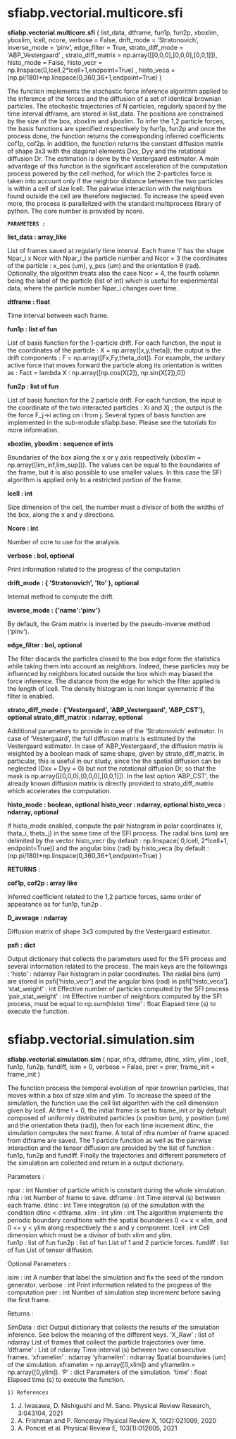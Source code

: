 # sfiabp.vectorial.multicore.sfi

__sfiabp.vectorial.multicore.sfi__ ( list_data, dtframe, fun1p, fun2p, xboxlim, yboxlim, lcell, ncore, verbose = False,  drift_mode = ’Stratonovich’, inverse_mode = ‘pinv’, edge_filter = True,  strato_diff_mode = 'ABP_Vestergaard’ , strato_diff_matrix = np.array([[0,0,0],[0,0,0],[0,0,1]]),  histo_mode = False, histo_vecr = np.linspace(0,lcell,2*lcell+1,endpoint=True) , histo_veca = (np.pi/180)*np.linspace(0,360,36+1,endpoint=True) )

The function implements the stochastic force inference algorithm applied to the inference of the forces and the diffusion of a set of identical brownian particles. The stochastic trajectories of N particles, regularly spaced by the time interval dtframe, are stored in list_data. The positions are constrained by the size of the box, xboxlim and yboxlim. To infer the 1,2 particle forces, the basis functions are specified respectively by fun1p, fun2p and once the process done, the function returns the corresponding inferred coefficients cof1p, cof2p. In addition, the function returns the constant diffusion matrix of shape 3x3 with the diagonal elements Dxx, Dyy and the rotational diffusion Dr. The estimation is done by the Vestergaard estimator. A main advantage of this function is the significant acceleration of the computation process powered by the cell method, for which the 2-particles force is taken into account only if the neighbor distance between the two particles is within a cell of size lcell. The pairwise interaction with the neighbors found outside the cell are therefore neglected. To increase the speed even more, the process is parallelized with the standard multiprocess library of python. The core number is provided by ncore.   

__`PARAMETERS :`__

__list_data : array_like__ 

List of frames saved at regularly time interval. Each frame ‘i’  has the shape Npar_i x Ncor with Npar_i the particle number and Ncor = 3 the coordinates of the particle : x_pos (um), y_pos (um) and the orientation $\theta$ (rad). Optionally, the algorithm treats also the case Ncor = 4, the fourth column being the label of the particle (list of int) which is useful for experimental data, where the particle number Npar_i changes over time. 

__dtframe : float__

Time interval between each frame.

__fun1p :  list of fun__

List of basis function for the 1-particle drift. For each function, the input is the coordinates of the particle : X = np.array([x,y,theta]); the output is the drift components : F = np.array([Fx,Fy,theta_dot]). For example, the unitary active force that moves forward the particle along its orientation is written as : Fact = lambda X : np.array([np.cos(X[2]), np.sin(X[2]),0])

__fun2p : list of fun__

List of basis function for the 2 particle drift. For each function, the input is the coordinate of the two interacted particles : Xi and Xj ; the output is the the force F_j->i acting on i from j. Several types of basis function are implemented in the sub-module sfiabp.base. Please see the tutorials for more information. 

__xboxlim, yboxlim : sequence of ints__

Boundaries of the box along the x or y axis respectively (xboxlim = np.array([lim_inf,lim_sup])). The values can be equal to the boundaries of the frame, but it is also possible to use smaller values. In this case the SFI algorithm is applied only to a  restricted portion of the frame.

__lcell :  int__

Size dimension of the cell, the number must a divisor of both the widths of the box, along the x and y directions.

__Ncore : int__

Number of core to use for the analysis. 

__verbose : bol, optional__

Print information related to the progress of the computation

__drift_mode : { 'Stratonovich', 'Ito' }, optional__

Internal method to compute the drift.

__inverse_mode : {'name':'pinv'}__

By default, the Gram matrix is inverted by the pseudo-inverse method (‘pinv’). 

__edge_filter : bol, optional__

The filter discards the particles closed to the box edge form the statistics while taking them into account as neighbors. Indeed, these particles may be influenced by neighbors located outside the box which may biased the force inference. The distance from the edge for which the filter applied is the length of lcell. The density histogram is non longer symmetric if the filter is enabled. 

__strato_diff_mode : {'Vestergaard', 'ABP_Vestergaard', 'ABP_CST'}, optional__
__strato_diff_matrix : ndarray, optional__

Additional parameters to provide in case of the 'Stratonovich' estimator. In case of ‘Vestergaard’, the full diffusion matrix is estimated by the Vestergaard estimator. In case of ‘ABP_Vestergaard’, the diffusion matrix is weighted by a boolean mask of same shape, given by strato_diff_matrix. In particular, this is useful in our study, since the the spatial diffusion can be neglected (Dxx = Dyy = 0)  but not the rotational diffusion Dr, so that the mask is np.array([[0,0,0],[0,0,0],[0,0,1]]). In the last option ‘ABP_CST’, the already known diffusion matrix is directly provided to strato_diff_matrix which accelerates the computation.

__histo_mode :  boolean, optional__
__histo_vecr : ndarray, optional__
__histo_veca : ndarray, optional__

If histo_mode enabled, compute the pair histogram in polar coordinates (r, thata_i, theta_j) in the same time of the SFI process. The radial bins (um) are delimited by the vector histo_vecr (by default : np.linspace( 0,lcell, 2*lcell+1, endpoint=True)) and the angular bins (rad) by histo_veca (by default : (np.pi/180)*np.linspace(0,360,36+1,endpoint=True) ) 

__RETURNS :__ 

__cof1p, cof2p :  array like__

Inferred coefficient related to the 1,2 particle forces, same order of appearance as for fun1p, fun2p . 

__D_average : ndarray__

Diffusion matrix of shape 3x3 computed by the Vestergaard estimator.

__psfi : dict__

Output dictionary that collects the parameters used for the SFI process and several information related to the process. The main keys are the followings : 
‘histo’ : ndarray
Pair histogram in polar coordinates. The radial bins (um) are stored in psfi[‘histo_vecr’] and the angular bins (rad) in psfi[‘histo_veca’].  
‘stat_weight’ : int
Effective number of particles computed by the SFI process 
‘pair_stat_weight’ : int 
Effective number of neighbors computed by the SFI process, must be equal to np.sum(histo) 
‘time’ : float
Elapsed time (s) to execute the function.  

# sfiabp.vectorial.simulation.sim

__sfiabp.vectorial.simulation.sim__ ( npar, nfra, dtframe, dtinc, xlim, ylim , lcell, fun1p, fun2p, fundiff, isim = 0, verbose = False,  prer = prer, frame_init = frame_init )

The function process the temporal evolution of npar brownian particles, that moves within a box of size xlim and ylim. To increase the speed of the simulation, the function use the cell list algorithm  with the cell dimension given by lcell. At time t = 0, the initial frame is set to frame_init or by default composed of uniformly distributed particles (x position (um), y position (um) and the orientation theta (rad)), then for each time increment dtinc, the simulation computes the next frame. A total of nfra number of frame spaced from dtframe are saved. The 1 particle function as well as the  pairwise interaction and the tensor diffusion are provided by the list of function : fun1p, fun2p and fundiff. Finally the trajectories and different parameters of the simulation are collected and return in a output dictionary.   

Parameters :

npar : int 
Number of particle which is constant during the whole simulation.  
nfra : int 
Number of frame to save. 
dtframe : int
Time interval (s) between each frame.
dtinc : int
Time integration (s) of the simulation with the condition dtinc < dtframe. 
xlim : int
ylim : int
The algorithm implements the periodic boundary conditions with the spatial boundaries 0 <= x < xlim, and 0 <= y < ylim along respectively the x and y component. 
lcell : int
Cell dimension which must be a divisor of both xlim and ylim.    
fun1p : list of fun
fun2p : list of fun 
List of 1 and 2 particle forces. 
fundiff : list of fun
List of tensor diffusion.

Optional Parameters :

isim : int 
A number that label the simulation and fix the seed of the random generator. 
verbose : int 
Print information related to the progress of the computation
prer : int
Number of simulation step increment before saving the first frame.

Returns :

SimData : dict
Output dictionary that collects the results of the simulation inference. 
See below the meaning of the different keys.
	‘X_Raw’ : list of ndarray
List of frames that collect the particle trajectories over time.
‘dtframe’ : List of ndarray
Time interval (s) between two consecutive frames. 
‘xframelim’ : ndarray
‘yframelim’ : ndrarray
Spatial boundaries (um) of the simulation. xframelim = np.array([0,xlim]) and yframelim = np.array([0,ylim]). 
‘P’ : dict
Parameters of the simulation.
‘time’ : float
Elapsed time (s) to execute the function.  

    1) References
1. J. Iwasawa, D. Nishigushi and M. Sano. Physical Review Research, 3:043104, 2021
2. A. Frishman and P. Ronceray Physical Review X, 10(2):021009, 2020
3. A. Poncet et al. Physical Review E, 103(1):012605, 2021
